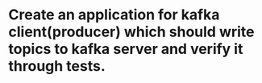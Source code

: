 # Create an application for kafka client(producer) which should write topics to kafka server and verify it through tests.
